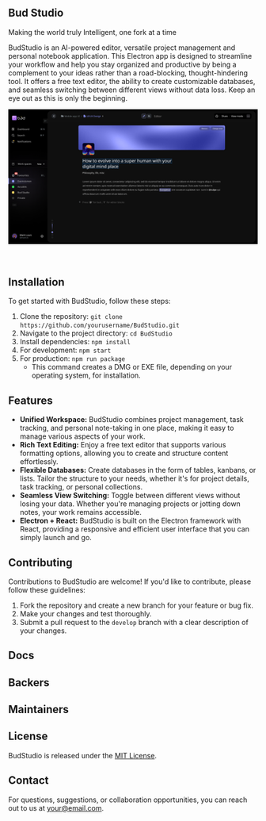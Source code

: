 ## Bud Studio

<p>
Making the world truly Intelligent, one fork at a time
</p>

BudStudio is an AI-powered editor, versatile project management and personal notebook application. This Electron app is designed to streamline your workflow and help you stay organized and productive by being a complement to your ideas rather than a road-blocking, thought-hindering tool. It offers a free text editor, the ability to create customizable databases, and seamless switching between different views without data loss. Keep an eye out as this is only the beginning.

![Screenshot](assets/screenshot.png)

<br>

## Installation

To get started with BudStudio, follow these steps:

1. Clone the repository: `git clone https://github.com/yourusername/BudStudio.git`
2. Navigate to the project directory: `cd BudStudio`
3. Install dependencies: `npm install`
4. For development: `npm start`
5. For production: `npm run package`
   - This command creates a DMG or EXE file, depending on your operating system, for installation.


## Features

- **Unified Workspace:** BudStudio combines project management, task tracking, and personal note-taking in one place, making it easy to manage various aspects of your work.
- **Rich Text Editing:** Enjoy a free text editor that supports various formatting options, allowing you to create and structure content effortlessly.
- **Flexible Databases:** Create databases in the form of tables, kanbans, or lists. Tailor the structure to your needs, whether it's for project details, task tracking, or personal collections.
- **Seamless View Switching:** Toggle between different views without losing your data. Whether you're managing projects or jotting down notes, your work remains accessible.
- **Electron + React:** BudStudio is built on the Electron framework with React, providing a responsive and efficient user interface that you can simply launch and go.

## Contributing

Contributions to BudStudio are welcome! If you'd like to contribute, please follow these guidelines:

1. Fork the repository and create a new branch for your feature or bug fix.
2. Make your changes and test thoroughly.
3. Submit a pull request to the `develop` branch with a clear description of your changes.



## Docs


## Backers


## Maintainers


## License

BudStudio is released under the [MIT License](./LICENSE).

## Contact

For questions, suggestions, or collaboration opportunities, you can reach out to us at [your@email.com](mailto:your@email.com).
